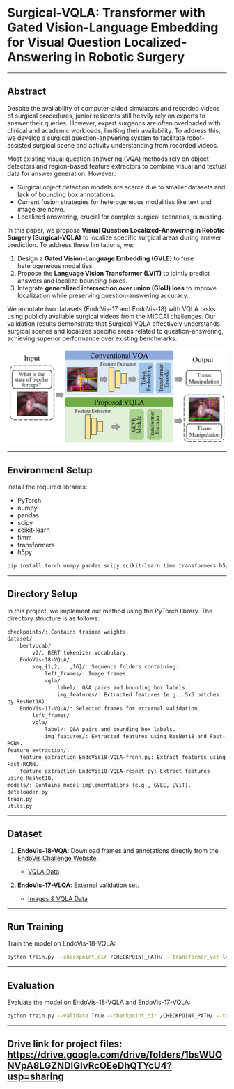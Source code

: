 # Surgical-VQLA: Transformer with Gated Vision-Language Embedding for Visual Question Localized-Answering in Robotic Surgery
---

## Abstract

Despite the availability of computer-aided simulators and recorded videos of surgical procedures, junior residents still heavily rely on experts to answer their queries. However, expert surgeons are often overloaded with clinical and academic workloads, limiting their availability. To address this, we develop a surgical question-answering system to facilitate robot-assisted surgical scene and activity understanding from recorded videos. 

Most existing visual question answering (VQA) methods rely on object detectors and region-based feature extractors to combine visual and textual data for answer generation. However:
- Surgical object detection models are scarce due to smaller datasets and lack of bounding box annotations.
- Current fusion strategies for heterogeneous modalities like text and image are naive.
- Localized answering, crucial for complex surgical scenarios, is missing.

In this paper, we propose **Visual Question Localized-Answering in Robotic Surgery (Surgical-VQLA)** to localize specific surgical areas during answer prediction. To address these limitations, we:
1. Design a **Gated Vision-Language Embedding (GVLE)** to fuse heterogeneous modalities.
2. Propose the **Language Vision Transformer (LViT)** to jointly predict answers and localize bounding boxes.
3. Integrate **generalized intersection over union (GIoU) loss** to improve localization while preserving question-answering accuracy.

We annotate two datasets (EndoVis-17 and EndoVis-18) with VQLA tasks using publicly available surgical videos from the MICCAI challenges. Our validation results demonstrate that Surgical-VQLA effectively understands surgical scenes and localizes specific areas related to question-answering, achieving superior performance over existing benchmarks.

<p align="center">
<img src="svqla.png" alt="SurgicalVLQA" width="800"/>
</p>

---

## Environment Setup

Install the required libraries:

- PyTorch
- numpy
- pandas
- scipy
- scikit-learn
- timm
- transformers
- h5py

```bash
pip install torch numpy pandas scipy scikit-learn timm transformers h5py
```

---

## Directory Setup

In this project, we implement our method using the PyTorch library. The directory structure is as follows:

```
checkpoints/: Contains trained weights.
dataset/
    bertvocab/
        v2/: BERT tokenizer vocabulary.
    EndoVis-18-VQLA/
        seq_{1,2,...,16}/: Sequence folders containing:
            left_frames/: Image frames.
            vqla/
                label/: Q&A pairs and bounding box labels.
                img_features/: Extracted features (e.g., 5x5 patches by ResNet18).
    EndoVis-17-VQLA/: Selected frames for external validation.
        left_frames/
        vqla/
            label/: Q&A pairs and bounding box labels.
            img_features/: Extracted features using ResNet18 and Fast-RCNN.
feature_extraction/:
    feature_extraction_EndoVis18-VQLA-frcnn.py: Extract features using Fast-RCNN.
    feature_extraction_EndoVis18-VQLA-resnet.py: Extract features using ResNet18.
models/: Contains model implementations (e.g., GVLE, LViT).
dataloader.py
train.py
utils.py
```

---

## Dataset

1. **EndoVis-18-VQA**: Download frames and annotations directly from the [EndoVis Challenge Website](https://endovis18.org).
   - [VQLA Data](https://drive.google.com/file/d/1m7CSNY9PcUoCAUO_DoppDCi_l2L2RiFN/view?usp=sharing)

2. **EndoVis-17-VLQA**: External validation set.
   - [Images & VQLA Data](https://drive.google.com/file/d/1PQ-SDxwiNXs5nmV7PuBgBUlfaRRQaQAU/view?usp=sharing)

---

## Run Training

Train the model on EndoVis-18-VQLA:

```bash
python train.py --checkpoint_dir /CHECKPOINT_PATH/ --transformer_ver lvit --batch_size 64 --epochs 80
```

---

## Evaluation

Evaluate the model on EndoVis-18-VQLA and EndoVis-17-VQLA:

```bash
python train.py --validate True --checkpoint_dir /CHECKPOINT_PATH/ --transformer_ver lvit --batch_size 64
```

---
## Drive link for project files: https://drive.google.com/drive/folders/1bsWUONVpA8LGZNDIGIvRcOEeDhQTYcU4?usp=sharing
